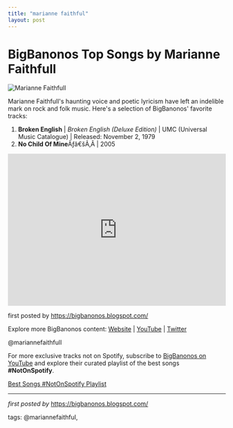 ```yaml
---
title: "marianne faithful"
layout: post
---
```

<h1>BigBanonos Top Songs by Marianne Faithfull</h1>
<img alt="Marianne Faithfull" src="https://i.ytimg.com/vi/ZszSQSiUH2c/hqdefault.jpg?sqp=-oaymwEmCOADEOgC8quKqQMa8AEB-AG-AoAC8AGKAgwIABABGGUgZShlMA8=&rs=AOn4CLASDjg-Ui7hS0o-JDwdLWIQwwLl2A" /> <p>Marianne Faithfull's haunting voice and poetic lyricism have left an indelible mark on rock and folk music. Here's a selection of BigBanonos' favorite tracks:</p> <ol> <li><strong>Broken English</strong> | <em>Broken English (Deluxe Edition)</em> | UMC (Universal Music Catalogue) | Released: November 2, 1979</li><li><strong>No Child Of Mine</strong>Ãƒâ€šÃ‚Â | 2005</li>
</ol> <div> <iframe allow="autoplay; clipboard-write; encrypted-media; fullscreen; picture-in-picture" frameborder="0" height="352" loading="lazy" src="https://open.spotify.com/embed/playlist/2roOUw0slK1IYOrgTOevBf?utm_source=generator" width="100%"></iframe>
</div> <p>first posted by <a href="https://bigbanonos.blogspot.com/">https://bigbanonos.blogspot.com/</a></p> <div> <p>Explore more BigBanonos content: <a href="https://bigbanonos.blogspot.com/">Website</a> | <a href="https://www.youtube.com/@BigBanonos">YouTube</a> | <a href="https://x.com/bigbanonos">Twitter</a></p>
</div> <!--Tags-->
<p>@mariannefaithfull</p>


<!--Subscribe and Playlist Links-->
<div>
    <p>For more exclusive tracks not on Spotify, subscribe to <a href="https://www.youtube.com/@BigBanonos" target="_blank">BigBanonos on YouTube</a> and explore their curated playlist of the best songs <strong>#NotOnSpotify</strong>.</p>
    <p><a href="https://www.youtube.com/playlist?list=PLtuNtuTatqI0kFahUCbtbfenC_ET5O_tr" target="_blank">Best Songs #NotOnSpotify Playlist<br /></a></p></div>

<hr />

<p><em>first posted by</em> <a href="https://bigbanonos.blogspot.com/" rel="noopener" target="_new">https://bigbanonos.blogspot.com/</a></p>

<p>tags: @mariannefaithful,</p>

